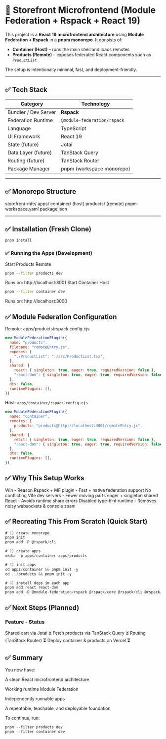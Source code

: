 # 🏬 Storefront Microfrontend (Module Federation + Rspack + React 19)

This project is a **React 19 microfrontend architecture** using **Module Federation + Rspack** in a **pnpm monorepo**. It consists of:

- **Container (Host)** – runs the main shell and loads remotes
- **Products (Remote)** – exposes federated React components such as `ProductList`

The setup is intentionally minimal, fast, and deployment-friendly.

---

## ✅ Tech Stack

| Category | Technology |
|----------|------------|
| Bundler / Dev Server | **Rspack** |
| Federation Runtime | `@module-federation/rspack` |
| Language | TypeScript |
| UI Framework | React 19 |
| State (future) | Jotai |
| Data Layer (future) | TanStack Query |
| Routing (future) | TanStack Router |
| Package Manager | pnpm (workspace monorepo) |

---

## ✅ Monorepo Structure

storefront-mfe/
apps/
container/ (host)
products/ (remote)
pnpm-workspace.yaml
package.json

---

## ✅ Installation (Fresh Clone)

```sh
pnpm install
```
### ✅ Running the Apps (Development)
Start Products Remote
```bash
pnpm --filter products dev
```
Runs on: http://localhost:3001
Start Container Host
```bash
pnpm --filter container dev
```

Runs on: http://localhost:3000

## ✅ Module Federation Configuration
Remote: apps/products/rspack.config.cjs
```js
new ModuleFederationPlugin({
  name: "products",
  filename: "remoteEntry.js",
  exposes: {
    "./ProductList": "./src/ProductList.tsx",
  },
  shared: {
    react: { singleton: true, eager: true, requiredVersion: false },
    "react-dom": { singleton: true, eager: true, requiredVersion: false },
  },
  dts: false,
  runtimePlugins: [],
})
```
Host: `apps/container/rspack.config.cjs`
```js
new ModuleFederationPlugin({
  name: "container",
  remotes: {
    products: "products@http://localhost:3001/remoteEntry.js",
  },
  shared: {
    react: { singleton: true, eager: true, requiredVersion: false },
    "react-dom": { singleton: true, eager: true, requiredVersion: false },
  },
  dts: false,
  runtimePlugins: [],
})

```
## ✅ Why This Setup Works
Win	- Reason
Rspack + MF plugin	- Fast + native federation support
No conflicting Vite dev servers	- Fewer moving parts
eager + singleton shared React	- Avoids runtime share errors
Disabled type-hint runtime	- Removes noisy websockets & console spam

## ✅ Recreating This From Scratch (Quick Start)
```js
# 1) create monorepo
pnpm init
pnpm add -D @rspack/cli

# 2) create apps
mkdir -p apps/container apps/products

# 3) init apps
cd apps/container && pnpm init -y
cd ../products && pnpm init -y

# 4) install deps in each app
pnpm add react react-dom
pnpm add -D @module-federation/rspack @rspack/core @rspack/cli @rspack/dev-server @rspack/plugin-react-refresh typescript @types/react @types/react-dom

```
## ✅ Next Steps (Planned)
### Feature	 - Status
Shared cart via Jotai	⏳
Fetch products via TanStack Query	⏳
Routing (TanStack Router)	⏳
Deploy container & products on Vercel ⏳

## ✅ Summary

You now have:

A clean React microfrontend architecture

Working runtime Module Federation

Independently runnable apps

A repeatable, teachable, and deployable foundation

To continue, run:
```js
pnpm --filter products dev
pnpm --filter container dev
```

